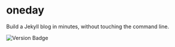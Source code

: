 oneday
======

Build a Jekyll blog in minutes, without touching the command line.

![Version Badge](http://badge.fury.io/gh/roachhd%2Foneday.svg)
